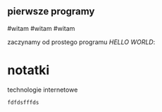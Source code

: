 ## pierwsze programy

#witam
#witam
#witam


zaczynamy od prostego programu
*HELLO WORLD*:

notatki
=======

technologie internetowe

```
fdfdsfffds



```
